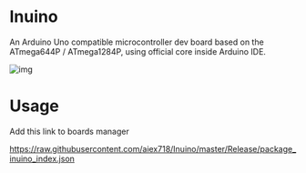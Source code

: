 # Inuino
An Arduino Uno compatible microcontroller dev board based on the ATmega644P / ATmega1284P, using official core inside Arduino IDE.

![img](https://raw.githubusercontent.com/aiex718/Inuino/master/Pcb/InuinoV3.png)

# Usage
Add this link to boards manager

<https://raw.githubusercontent.com/aiex718/Inuino/master/Release/package_inuino_index.json>
